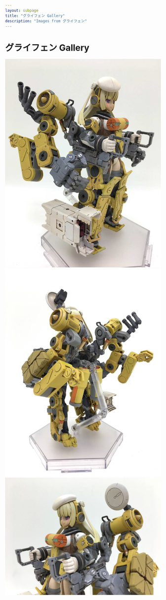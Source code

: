 ```yaml
---
layout: subpage
title: "グライフェン Gallery"
description: "Images from グライフェン"
---
```


# グライフェン Gallery

![A](グライフェン/A.JPG)
![IMG_7841](グライフェン/IMG_7841.JPG)
![IMG_7853](グライフェン/IMG_7853.JPG)
